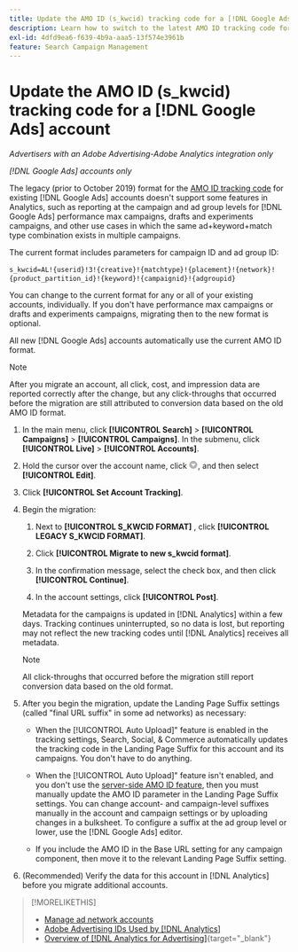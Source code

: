 ```yaml
---
title: Update the AMO ID (s_kwcid) tracking code for a [!DNL Google Ads] account
description: Learn how to switch to the latest AMO ID tracking code for a [!DNL Google Ads] account.
exl-id: 4dfd9ea6-f639-4b9a-aaa5-13f574e3961b
feature: Search Campaign Management
---
```

# Update the AMO ID (s_kwcid) tracking code for a [!DNL Google Ads] account

*Advertisers with an Adobe Advertising-Adobe Analytics integration only*

*[!DNL Google Ads] accounts only*

The legacy (prior to October 2019) format for the [AMO ID tracking code](/help/integrations/analytics/ids.md#amo-id-formats) for existing [!DNL Google Ads] accounts doesn't support some features in Analytics, such as reporting at the campaign and ad group levels for [!DNL Google Ads] performance max campaigns, drafts and experiments campaigns, and other use cases in which the same ad+keyword+match type combination exists in multiple campaigns.

The current format includes parameters for campaign ID and ad group ID:

```
s_kwcid=AL!{userid}!3!{creative}!{matchtype}!{placement}!{network}!{product_partition_id}!{keyword}!{campaignid}!{adgroupid}
```

You can change to the current format for any or all of your existing accounts, individually. If you don't have performance max campaigns or drafts and experiments campaigns, migrating then to the new format is optional.

All new [!DNL Google Ads] accounts automatically use the current AMO ID format.

>[!NOTE]
>
>After you migrate an account, all click, cost, and impression data are reported correctly after the change, but any click-throughs that occurred before the migration are still attributed to conversion data based on the old AMO ID format.

1. In the main menu, click **[!UICONTROL Search]** \> **[!UICONTROL Campaigns]** \> **[!UICONTROL Campaigns]**. In the submenu, click **[!UICONTROL Live]** \> **[!UICONTROL Accounts]**.

1. Hold the cursor over the account name, click ![arrow dropdown icon](/help/search-social-commerce/assets/arrow-dropdown-menu.png), and then select **[!UICONTROL Edit]**.

1. Click **[!UICONTROL Set Account Tracking]**.

1. Begin the migration:

   1. Next to **[!UICONTROL S_KWCID FORMAT]** , click **[!UICONTROL LEGACY S_KWCID FORMAT]**.

   1. Click **[!UICONTROL Migrate to new s_kwcid format]**.

   1. In the confirmation message, select the check box, and then click **[!UICONTROL Continue]**.

   1. In the account settings, click **[!UICONTROL Post]**.

   Metadata for the campaigns is updated in [!DNL Analytics] within a few days. Tracking continues uninterrupted, so no data is lost, but reporting may not reflect the new tracking codes until [!DNL Analytics] receives all metadata.

   >[!NOTE]
   >
   >All click-throughs that occurred before the migration still report conversion data based on the old format.

1. After you begin the migration, update the Landing Page Suffix settings (called "final URL suffix" in some ad networks) as necessary:

   * When the [!UICONTROL Auto Upload]" feature is enabled in the tracking settings, Search, Social, & Commerce automatically updates the tracking code in the Landing Page Suffix for this account and its campaigns. You don't have to do anything.

   * When the [!UICONTROL Auto Upload]" feature isn't enabled, and you don't use the [server-side AMO ID feature](/help/integrations/analytics/ids.md#amo-id-formats), then you must manually update the AMO ID parameter in the Landing Page Suffix settings. You can change account- and campaign-level suffixes manually in the account and campaign settings or by uploading changes in a bulksheet. To configure a suffix at the ad group level or lower, use the [!DNL Google Ads] editor.
   
   * If you include the AMO ID in the Base URL setting for any campaign component, then move it to the relevant Landing Page Suffix setting.

1. (Recommended) Verify the data for this account in [!DNL Analytics] before you migrate additional accounts.

>[!MORELIKETHIS]
>
>* [Manage ad network accounts](ad-network-account-manage.md)
>* [Adobe Advertising IDs Used by [!DNL Analytics]](/help/integrations/analytics/ids.md)
>* [Overview of [!DNL Analytics for Advertising]](https://experienceleague.adobe.com/docs/advertising/integrations/home.html){target="_blank"}
